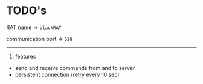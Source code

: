# TODO's

RAT name => `blackRAT`

communication port => `528`

----

1. features
  * send and receive commands from and to server 
  * persistent connection (retry every 10 sec)
  
